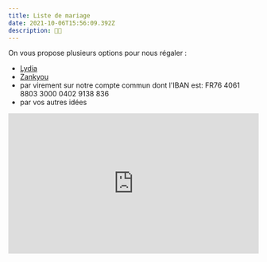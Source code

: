 ```yaml
---
title: Liste de mariage
date: 2021-10-06T15:56:09.392Z
description: 🙏🏻
---
```

On vous propose plusieurs options pour nous régaler :

* [Lydia](https://lydia-app.com/collect/56965-mariage-lucile-et-guillaume/fr) 
* [Zankyou](https://lucileetguillaume.zankyou.com/fr/liste-de-mariage)
* par virement sur notre compte commun dont l'IBAN est: FR76 4061 8803 3000 0402 9138 836
* par vos autres idées

<div style="width:100%;height:0;padding-bottom:56%;position:relative;"><iframe src="https://giphy.com/embed/IcGkqdUmYLFGE" width="100%" height="100%" style="position:absolute" frameBorder="0" class="giphy-embed" allowFullScreen></iframe></div><p><a href="https://giphy.com/gifs/IcGkqdUmYLFGE"></a></p>